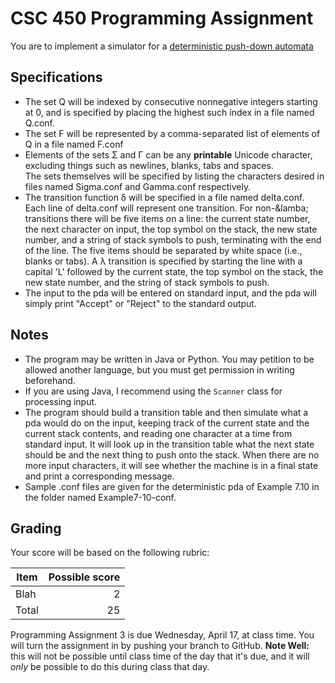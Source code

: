# CSC 450 Programming Assignment

You are to implement a simulator for a [deterministic push-down automata](https://learning.oreilly.com/library/view/an-introduction-to/9781284077254/ch07.html#ch7def3)


## Specifications

* The set Q will be indexed by consecutive nonnegative integers starting at 0, and is specified by placing the highest such index in a file named Q.conf.
* The set F will be represented by a comma-separated list of elements of Q in a file named F.conf
* Elements of the sets &Sigma; and &Gamma; can be any __printable__ Unicode character, excluding things such as newlines, blanks, tabs and spaces.  
The sets themselves will be specified by listing the characters desired in files named Sigma.conf and Gamma.conf respectively.
* The transition function &delta; will be specified in a file named delta.conf.
Each line of delta.conf will represent one transition.
For non-&lamba; transitions there will be five items on a line: the current state number, the next character on input, the top symbol on the stack, the new state number, and a string of stack symbols to push, terminating with the end of the line.
The five items should be separated by white space (i.e., blanks or tabs).
A &lambda; transition is specified by starting the line with a capital 'L'
followed by the current state, the top symbol on the stack, the new state number, and the string of stack symbols to push.
* The input to the pda will be entered on standard input, and the pda will simply print "Accept" or "Reject" to the standard output.

## Notes

* The program may be written in Java or Python.  You may petition to be allowed another language, but you must get permission in writing beforehand.
* If you are using Java, I recommend using the `Scanner` class for processing input.
* The program should build a transition table and then simulate what a pda would do on the input, keeping track of the current state and the current stack contents, and reading one character at a time from standard input. It will look up in the transition table what the next state should be and the next thing to push onto the stack.
When there are no more input characters, it will see whether the machine is in a final state and print a corresponding message.
* Sample .conf files are given for the deterministic pda of Example 7.10 in the folder named Example7-10-conf.

## Grading

Your score will be based on the following rubric:

| Item | Possible score |
|------|---------------:|
| Blah| 2 |
| Total | 25|

Programming Assignment 3 is due Wednesday, April 17, at class time.
You will turn the assignment in by pushing your branch to GitHub. **Note Well:** this will not be possible until class time of the day that it's due, and it will *only* be possible to do this during class that day.
